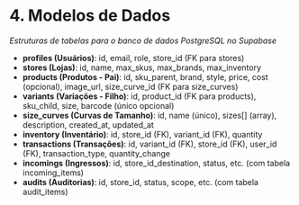 # 4. Modelos de Dados

*Estruturas de tabelas para o banco de dados PostgreSQL no Supabase*

- **profiles (Usuários)**: id, email, role, store_id (FK para stores)
- **stores (Lojas)**: id, name, max_skus, max_brands, max_inventory
- **products (Produtos - Pai)**: id, sku_parent, brand, style, price, cost (opcional), image_url, size_curve_id (FK para size_curves)
- **variants (Variações - Filho)**: id, product_id (FK para products), sku_child, size, barcode (único opcional)
- **size_curves (Curvas de Tamanho)**: id, name (único), sizes[] (array), description, created_at, updated_at
- **inventory (Inventário)**: id, store_id (FK), variant_id (FK), quantity
- **transactions (Transações)**: id, variant_id (FK), store_id (FK), user_id (FK), transaction_type, quantity_change
- **incomings (Ingressos)**: id, store_id_destination, status, etc. (com tabela incoming_items)
- **audits (Auditorias)**: id, store_id, status, scope, etc. (com tabela audit_items)